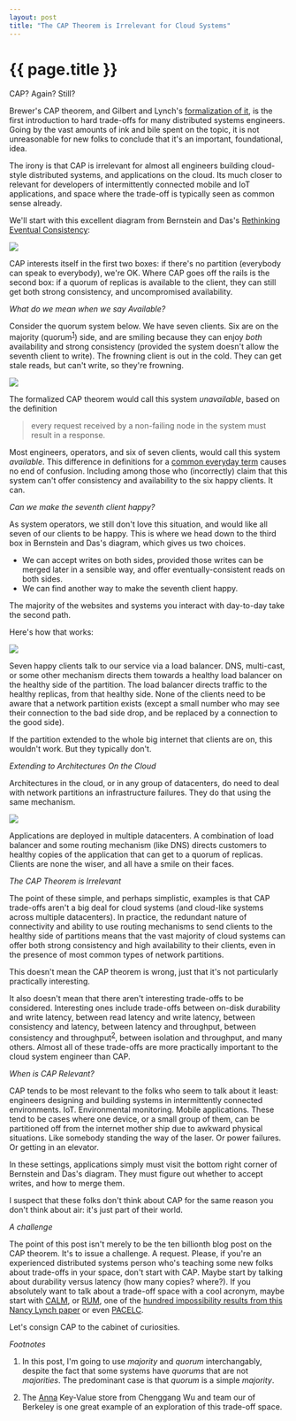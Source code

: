```yaml
---
layout: post
title: "The CAP Theorem is Irrelevant for Cloud Systems"
---
```


{{ page.title }}
================

<p class="meta">CAP? Again? Still?</p>

Brewer's CAP theorem, and Gilbert and Lynch's [formalization of it](https://users.ece.cmu.edu/~adrian/731-sp04/readings/GL-cap.pdf), is the first introduction to hard trade-offs for many distributed systems engineers. Going by the vast amounts of ink and bile spent on the topic, it is not unreasonable for new folks to conclude that it's an important, foundational, idea.

The irony is that CAP is irrelevant for almost all engineers building cloud-style distributed systems, and applications on the cloud. Its much closer to relevant for developers of intermittently connected mobile and IoT applications, and space where the trade-off is typically seen as common sense already.

We'll start with this excellent diagram from Bernstein and Das's [Rethinking Eventual Consistency](https://www.microsoft.com/en-us/research/wp-content/uploads/2016/02/sigtt611-bernstein.pdf):

![](/blog/images/bernstein_das_fig2.png)

CAP interests itself in the first two boxes: if there's no partition (everybody can speak to everybody), we're OK. Where CAP goes off the rails is the second box: if a quorum of replicas is available to the client, they can still get both strong consistency, and uncompromised availability. 

*What do we mean when we say Available?*

Consider the quorum system below. We have seven clients. Six are on the majority (quorum<sup>[1](#foot1)</sup>) side, and are smiling because they can enjoy *both* availability and strong consistency (provided the system doesn't allow the seventh client to write). The frowning client is out in the cold. They can get stale reads, but can't write, so they're frowning.

![](/blog/images/cap_A_vs_a.png)

The formalized CAP theorem would call this system *unavailable*, based on the definition

> every request received by a non-failing node in the system must result in a response.

Most engineers, operators, and six of seven clients, would call this system *available*. This difference in definitions for a [common everyday term](https://brooker.co.za/blog/2018/02/25/availability-liveness.html) causes no end of confusion. Including among those who (incorrectly) claim that this system can't offer consistency and availability to the six happy clients. It can.

*Can we make the seventh client happy?*

As system operators, we still don't love this situation, and would like all seven of our clients to be happy. This is where we head down to the third box in Bernstein and Das's diagram, which gives us two choices.

 - We can accept writes on both sides, provided those writes can be merged later in a sensible way, and offer eventually-consistent reads on both sides.
 - We can find another way to make the seventh client happy.

The majority of the websites and systems you interact with day-to-day take the second path.

Here's how that works:

![](/blog/images/cap_a_with_lb.png)

Seven happy clients talk to our service via a load balancer. DNS, multi-cast, or some other mechanism directs them towards a healthy load balancer on the healthy side of the partition. The load balancer directs traffic to the healthy replicas, from that healthy side. None of the clients need to be aware that a network partition exists (except a small number who may see their connection to the bad side drop, and be replaced by a connection to the good side).

If the partition extended to the whole big internet that clients are on, this wouldn't work. But they typically don't. 

*Extending to Architectures On the Cloud*

Architectures in the cloud, or in any group of datacenters, do need to deal with network partitions an infrastructure failures. They do that using the same mechanism.

![](/blog/images/cap_a_with_app.png)

Applications are deployed in multiple datacenters. A combination of load balancer and some routing mechanism (like DNS) directs customers to healthy copies of the application that can get to a quorum of replicas. Clients are none the wiser, and all have a smile on their faces.

*The CAP Theorem is Irrelevant*

The point of these simple, and perhaps simplistic, examples is that CAP trade-offs aren't a big deal for cloud systems (and cloud-like systems across multiple datacenters). In practice, the redundant nature of connectivity and ability to use routing mechanisms to send clients to the healthy side of partitions means that the vast majority of cloud systems can offer both strong consistency and high availability to their clients, even in the presence of most common types of network partitions.

This doesn't mean the CAP theorem is wrong, just that it's not particularly practically interesting.

It also doesn't mean that there aren't interesting trade-offs to be considered. Interesting ones include trade-offs between on-disk durability and write latency, between read latency and write latency, between consistency and latency, between latency and throughput, between consistency and throughput<sup>[2](#foot2)</sup>, between isolation and throughput, and many others. Almost all of these trade-offs are more practically important to the cloud system engineer than CAP.

*When is CAP Relevant?*

CAP tends to be most relevant to the folks who seem to talk about it least: engineers designing and building systems in intermittently connected environments. IoT. Environmental monitoring. Mobile applications. These tend to be cases where one device, or a small group of them, can be partitioned off from the internet mother ship due to awkward physical situations. Like somebody standing the way of the laser. Or power failures. Or getting in an elevator.

In these settings, applications simply must visit the bottom right corner of Bernstein and Das's diagram. They must figure out whether to accept writes, and how to merge them.

I suspect that these folks don't think about CAP for the same reason you don't think about air: it's just part of their world.

*A challenge*

The point of this post isn't merely to be the ten billionth blog post on the CAP theorem. It's to issue a challenge. A request. Please, if you're an experienced distributed systems person who's teaching some new folks about trade-offs in your space, don't start with CAP. Maybe start by talking about durability versus latency (how many copies? where?). If you absolutely want to talk about a trade-off space with a cool acronym, maybe start with [CALM](https://arxiv.org/pdf/1901.01930.pdf), or [RUM](https://stratos.seas.harvard.edu/files/stratos/files/rum.pdf), one of the [hundred impossibility results from this Nancy Lynch paper](https://dl.acm.org/doi/abs/10.1145/72981.72982) or even [PACELC](https://www.cs.umd.edu/~abadi/papers/abadi-pacelc.pdf).

Let's consign CAP to the cabinet of curiosities.

*Footnotes*

1. <a name="foot1"></a> In this post, I'm going to use *majority* and *quorum* interchangably, despite the fact that some systems have *quorums* that are not *majorities*. The predominant case is that *quorum* is a simple *majority*.

2. <a name="foot2"></a> The [Anna](https://dsf.berkeley.edu/jmh/papers/anna_ieee18.pdf) Key-Value store from Chenggang Wu and team our of Berkeley is one great example of an exploration of this trade-off space.
